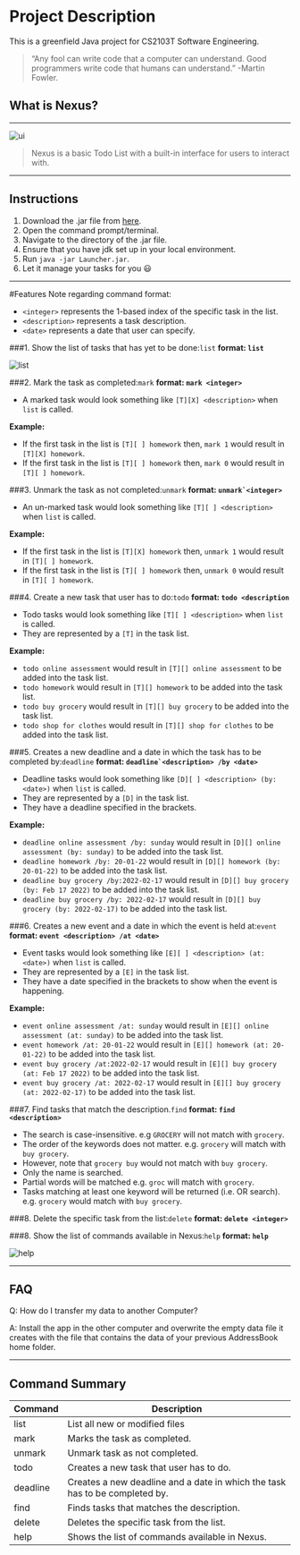 # Project Description

This is a greenfield Java project for CS2103T Software Engineering.

>  “Any fool can write code that a computer can understand.
> Good programmers write code that humans can understand.”
> -Martin Fowler.

## What is Nexus?
***
![ui](./Ui.PNG)
> Nexus is a basic Todo List with a built-in interface for users to interact with.
***
## Instructions
1. Download the .jar file from [here](https://github.com/tandeshao/ip/releases/tag/A-Release).
2. Open the command prompt/terminal.
3. Navigate to the directory of the .jar file.
4. Ensure that you have jdk set up in your local environment.
5. Run ``java -jar Launcher.jar``.
6. Let it manage your tasks for you 😃

***
#Features
Note regarding command format: 
- `<integer>` represents the 1-based index of the specific task in the list.
- `<description>` represents a task description.
- `<date>` represents a date that user can specify.

###1. Show the list of tasks that has yet to be done:``list`` 
**format: ``list``** 

![list](list.PNG)

###2. Mark the task as completed:``mark`` 
**format: ``mark <integer>``**
- A marked task would look something like ``[T][X] <description>`` when ``list`` is called.

**Example:**
- If the first task in the list is ``[T][ ] homework`` then, ``mark 1`` would result in ``[T][X] homework``.
- If the first task in the list is ``[T][ ] homework`` then, ``mark 0`` would result in ``[T][ ] homework``.


###3. Unmark the task as not completed:``unmark`` 
**format:  ``unmark`<integer>``**
- An un-marked task would look something like ``[T][ ] <description>`` when ``list`` is called.

**Example:**
- If the first task in the list is ``[T][X] homework`` then, ``unmark 1`` would result in ``[T][ ] homework``.
- If the first task in the list is ``[T][ ] homework`` then, ``unmark 0`` would result in ``[T][ ] homework``.

###4. Create a new task that user has to do:``todo`` 
**format: ``todo <description``**
- Todo tasks would look something like ``[T][ ] <description>`` when ``list`` is called.
- They are represented by a ``[T]`` in the task list.


**Example:**
- ``todo online assessment`` would result in ``[T][] online assessment`` to be added into the task list.
- ``todo homework`` would result in ``[T][] homework`` to be added into the task list.
- ``todo buy grocery`` would result in ``[T][] buy grocery`` to be added into the task list.
- ``todo shop for clothes`` would result in ``[T][] shop for clothes`` to be added into the task list.


###5. Creates a new deadline and a date in which the task has to be completed by:``deadline`` 
**format: ``deadline`<description> /by <date>``**

- Deadline tasks would look something like ``[D][ ] <description> (by: <date>)`` when ``list`` is called.
- They are represented by a ``[D]`` in the task list.
- They have a deadline specified in the brackets.

**Example:**
- ``deadline online assessment /by: sunday`` would result in ``[D][] online assessment (by: sunday)`` to be added into the task list.
- ``deadline homework /by: 20-01-22`` would result in ``[D][] homework (by: 20-01-22)`` to be added into the task list.
- ``deadline buy grocery /by:2022-02-17`` would result in ``[D][] buy grocery (by: Feb 17 2022)`` to be added into the task list.
- ``deadline buy grocery /by: 2022-02-17`` would result in ``[D][] buy grocery (by: 2022-02-17)`` to be added into the task list.

###6. Creates a new event and a date in which the event is held at:``event`` 
**format: ``event <description> /at <date>``**
- Event tasks would look something like ``[E][ ] <description> (at: <date>)`` when ``list`` is called.
- They are represented by a ``[E]`` in the task list.
- They have a date specified in the brackets to show when the event is happening.

**Example:**
- ``event online assessment /at: sunday`` would result in ``[E][] online assessment (at: sunday)`` to be added into the task list.
- ``event homework /at: 20-01-22`` would result in ``[E][] homework (at: 20-01-22)`` to be added into the task list.
- ``event buy grocery /at:2022-02-17`` would result in ``[E][] buy grocery (at: Feb 17 2022)`` to be added into the task list.
- ``event buy grocery /at: 2022-02-17`` would result in ``[E][] buy grocery (at: 2022-02-17)`` to be added into the task list.

###7. Find tasks that match the description.``find`` 
**format: ``find <description>``**
- The search is case-insensitive. e.g ``GROCERY`` will not match with ``grocery``. 
- The order of the keywords does not matter. e.g. ``grocery`` will match with ``buy grocery``.
- However, note that ``grocery buy`` would not match with ``buy grocery``.
- Only the name is searched.
- Partial words will be matched e.g. ``groc`` will match with ``grocery``.
- Tasks matching at least one keyword will be returned (i.e. OR search). e.g. ``grocery`` would match with ``buy grocery``.

###8. Delete the specific task from the list:``delete`` 
**format: ``delete <integer>``**

###8. Show the list of commands available in Nexus:``help``
**format: ``help``**

![help](help.PNG)

***
## FAQ
Q: How do I transfer my data to another Computer?

A: Install the app in the other computer and overwrite the empty data file it creates with the file that contains the data of your previous AddressBook home folder.
***
## Command Summary
| Command  | Description                                                                 |
|----------|-----------------------------------------------------------------------------|
| list     | List all new or modified files                                              |
| mark     | Marks the task as completed.                                                |
| unmark   | Unmark task as not completed.                                               |
| todo     | Creates a new task that user has to do.                                     |
| deadline | Creates a new deadline and a date in which the task has to be completed by. |
| find     | Finds tasks that matches the description.                                   |
| delete   | Deletes the specific task from the list.                                    |
|help| Shows the list of commands available in Nexus.| 
